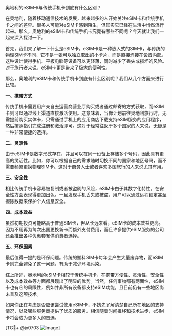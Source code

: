 奥地利的eSIM卡与传统手机卡到底有什么区别？

在奥地利，随着移动通信技术的发展，越来越多的人开始关注eSIM卡和传统手机卡之间的差异。很多人可能对eSIM卡感到陌生，但其实它已经在生活中悄然流行起来。那么，奥地利的eSIM卡和传统手机卡究竟有哪些不同呢？今天就让我们一起来深入探讨一下。

首先，我们来了解一下什么是eSIM卡。eSIM卡是一种嵌入式的SIM卡，与传统的物理SIM卡不同，它不是一张可以独立取出的小卡片，而是直接焊接在设备内部。这种设计使得手机、平板电脑等设备可以更轻薄，同时减少了丢失或损坏的风险。对于旅行者来说，eSIM卡更是带来了极大的便利性。

那么，奥地利的eSIM卡和传统手机卡到底有什么区别呢？我们从几个方面来进行比较。

**一、携带方式**

传统手机卡需要用户亲自去运营商营业厅购买或者通过邮寄的方式获取，而eSIM卡则可以通过线上渠道直接激活使用。这意味着，当你计划前往奥地利旅行时，无需提前购买实体卡，只需通过手机上的应用商店下载支持eSIM服务的应用程序，然后按照指引完成注册和激活即可。这对于经常往返于多个国家的人来说，无疑是一种非常便捷的选择。

**二、灵活性**

由于eSIM卡是数字形式存在，并且可以在同一设备上存储多个号码，因此具有更高的灵活性。比如，你可以根据自己的需求随时切换不同的国家和地区号码，而不需要频繁更换物理SIM卡。这对于商务人士或者喜欢多国旅行的人来说尤其有用。

**三、安全性**

相比传统手机卡容易被复制或者被盗刷的风险，eSIM卡由于其数字化特性，在安全性方面表现得更加出色。一旦发现手机丢失或被盗，用户可以通过远程锁定甚至擦除数据来保护个人信息安全。

**四、成本效益**

虽然初期投资可能略高于普通SIM卡，但从长远来看，eSIM卡的成本效益更高。因为不用再为每次出国更换新卡而额外支付费用，而且许多提供eSIM服务的公司还会推出各种优惠套餐供消费者选择。

**五、环保因素**

最后值得一提的是环保问题。传统的塑料SIM卡每年会产生大量废弃物，而eSIM卡则完全避免了这一问题，有助于减少环境污染。

综上所述，奥地利的eSIM卡相较于传统手机卡，在携带方便性、灵活性、安全性以及成本效益等方面都展现出了明显的优势。当然，任何事物都有两面性，eSIM卡也有它的局限性，例如并非所有设备都支持eSIM功能，且目前仍有一些地区尚未普及这项技术。

如果你正在考虑是否应该尝试使用eSIM卡，不妨先了解清楚自己所在地区的支持情况，以及哪些服务商提供了优质的服务。相信随着时间推移和技术进步，eSIM卡将会成为更多人的首选。

[TG💪+ @jx0703 ![Image](https://github.com/user-attachments/assets/dbca1d08-cadb-493c-b0ec-ad6f7a83f270)]
